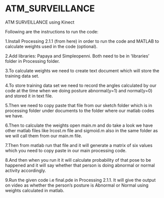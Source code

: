 # ATM_SURVEILLANCE
ATM SURVEILLANCE using Kinect


Following are the instructions to run the code:

1.Install Processing 2.1.1 (from ​here​) in order to run the code and MATLAB to calculate weights used in the code (optional).

2.Add libraries: Papaya and Simpleopenni. Both need to be in ‘libraries’ folder in Processing folder.

3.To calculate weights we need to create text document which will store the training data set.

4.To store training data set we need to record the angles calculated by our code at the time when we doing posture abnormal(y=1) and normal(y=0) and stored it in text file.

5.Then we need to copy paste that file from our sketch folder which is in processing folder under documents to the folder where our matlab codes we have.

6.Then to calculate the weights open main.m and do take a look we have other matlab files like lrcost.m file and sigmoid.m also in the same folder as we will call them from our main.m file.

7.Then from matlab run that file and it will generate a matrix of six values which you need to copy paste in our main processing code.

8.And then when you run it it will calculate probability of that pose to be happened and it will say whether that person is doing abnormal or normal activity accordingly.

9.Run the given code i.e final.pde in Processing 2.1.1. It will give the output on video as whether the person’s posture is Abnormal or Normal using weights calculated in matlab.
